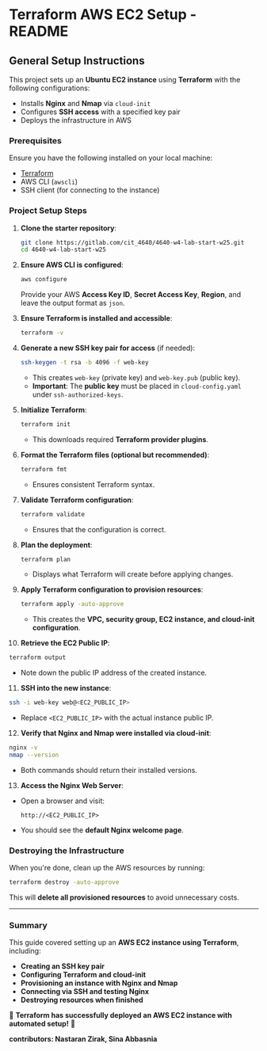 # **Terraform AWS EC2 Setup - README**

## **General Setup Instructions**

This project sets up an **Ubuntu EC2 instance** using **Terraform** with the following configurations:
- Installs **Nginx** and **Nmap** via `cloud-init`
- Configures **SSH access** with a specified key pair
- Deploys the infrastructure in AWS

### **Prerequisites**
Ensure you have the following installed on your local machine:
- [Terraform](https://developer.hashicorp.com/terraform/downloads)
- AWS CLI (`awscli`)
- SSH client (for connecting to the instance)

### **Project Setup Steps**
1. **Clone the starter repository**:
   ```bash
   git clone https://gitlab.com/cit_4640/4640-w4-lab-start-w25.git
   cd 4640-w4-lab-start-w25
   ```
2. **Ensure AWS CLI is configured**:
   ```bash
   aws configure
   ```
   Provide your AWS **Access Key ID**, **Secret Access Key**, **Region**, and leave the output format as `json`.

3. **Ensure Terraform is installed and accessible**:
   ```bash
   terraform -v
   ```

4. **Generate a new SSH key pair for access** (if needed):
   ```bash
   ssh-keygen -t rsa -b 4096 -f web-key
   ```
   - This creates `web-key` (private key) and `web-key.pub` (public key).
   - **Important**: The **public key** must be placed in `cloud-config.yaml` under `ssh-authorized-keys`.

5. **Initialize Terraform**:
   ```bash
   terraform init
   ```
   - This downloads required **Terraform provider plugins**.

6. **Format the Terraform files (optional but recommended)**:
   ```bash
   terraform fmt
   ```
   - Ensures consistent Terraform syntax.

7. **Validate Terraform configuration**:
   ```bash
   terraform validate
   ```
   - Ensures that the configuration is correct.

8. **Plan the deployment**:
   ```bash
   terraform plan
   ```
   - Displays what Terraform will create before applying changes.

9. **Apply Terraform configuration to provision resources**:
   ```bash
   terraform apply -auto-approve
   ```
   - This creates the **VPC, security group, EC2 instance, and cloud-init configuration**.

10. **Retrieve the EC2 Public IP**:
   ```bash
   terraform output
   ```
   - Note down the public IP address of the created instance.

11. **SSH into the new instance**:
   ```bash
   ssh -i web-key web@<EC2_PUBLIC_IP>
   ```
   - Replace `<EC2_PUBLIC_IP>` with the actual instance public IP.

12. **Verify that Nginx and Nmap were installed via cloud-init**:
   ```bash
   nginx -v
   nmap --version
   ```
   - Both commands should return their installed versions.

13. **Access the Nginx Web Server**:
   - Open a browser and visit:
     ```
     http://<EC2_PUBLIC_IP>
     ```
   - You should see the **default Nginx welcome page**.

### **Destroying the Infrastructure**
When you're done, clean up the AWS resources by running:
```bash
terraform destroy -auto-approve
```
This will **delete all provisioned resources** to avoid unnecessary costs.

---
### **Summary**
This guide covered setting up an **AWS EC2 instance using Terraform**, including:
- **Creating an SSH key pair**
- **Configuring Terraform and cloud-init**
- **Provisioning an instance with Nginx and Nmap**
- **Connecting via SSH and testing Nginx**
- **Destroying resources when finished**

🚀 **Terraform has successfully deployed an AWS EC2 instance with automated setup!** 🎉

**contributors: Nastaran Zirak, Sina Abbasnia**

